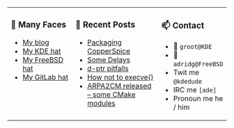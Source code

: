 
<table><tr>
  
<td valign="top" width="30%">
  
### 🙋 Many Faces

- [My blog](https://euroquis.nl/bobulate/)
- [My KDE hat](https://invent.kde.org/adridg)
- [My FreeBSD hat](https://wiki.freebsd.org/AdriaanDeGroot)
- [My GitLab hat](https://gitlab.com/adriaandegroot)
</td>

<td valign="top" width="40%">
  
### 💬 Recent Posts

<!-- BLOG-POST-LIST:START -->
- [Packaging CopperSpice](https://euroquis.nl//freebsd/2022/02/20/copperspice.html)
- [Some Delays](https://euroquis.nl//blabla/2022/02/17/delay.html)
- [d-ptr pitfalls](https://euroquis.nl//kde/2022/01/31/dptr.html)
- [How not to execve&lpar;&rpar;](https://euroquis.nl//blabla/2022/01/26/execve.html)
- [ARPA2CM released – some CMake modules](https://euroquis.nl//blabla/2022/01/20/arpa2cm.html)
<!-- BLOG-POST-LIST:END -->
</td>

<td valign="top" width="30%">
  
### 📫 Contact

- 📧 `groot@KDE`
- 📧 `adridg@FreeBSD`
- Twit me `@kdedude`
- IRC me `[ade]`
- Pronoun me he / him
</td>

</tr></table>
